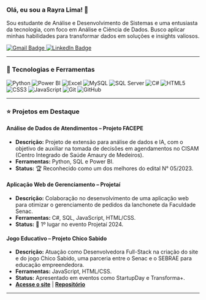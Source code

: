 ### Olá, eu sou a Rayra Lima! 👋

<p align="left">
  Sou estudante de Análise e Desenvolvimento de Sistemas e uma entusiasta da tecnologia, com foco em Análise e Ciência de Dados. Busco aplicar minhas habilidades para transformar dados em soluções e insights valiosos.
</p>

<p align="left">
  <a href="mailto:rayralima.s18@gmail.com" target="_blank">
    <img src="https://img.shields.io/badge/Gmail-D14836?style=for-the-badge&logo=gmail&logoColor=white" alt="Gmail Badge"/>
  </a>
  <a href="https://www.linkedin.com/in/rayra-lima" target="_blank">
    <img src="https://img.shields.io/badge/LinkedIn-0077B5?style=for-the-badge&logo=linkedin&logoColor=white" alt="LinkedIn Badge"/>
  </a>
</p>

---

### 🚀 Tecnologias e Ferramentas

<p align="left">
  <img src="https://img.shields.io/badge/Python-3776AB?style=for-the-badge&logo=python&logoColor=white" alt="Python"/>
  <img src="https://img.shields.io/badge/Power_BI-F2C811?style=for-the-badge&logo=powerbi&logoColor=black" alt="Power BI"/>
  <img src="https://img.shields.io/badge/Microsoft_Excel-217346?style=for-the-badge&logo=microsoftexcel&logoColor=white" alt="Excel"/>
  <img src="https://img.shields.io/badge/MySQL-4479A1?style=for-the-badge&logo=mysql&logoColor=white" alt="MySQL"/>
  <img src="https://img.shields.io/badge/SQL_Server-CC2927?style=for-the-badge&logo=microsoftsqlserver&logoColor=white" alt="SQL Server"/>
  <img src="https://img.shields.io/badge/C%23-239120?style=for-the-badge&logo=c-sharp&logoColor=white" alt="C#"/>
  <img src="https://img.shields.io/badge/HTML5-E34F26?style=for-the-badge&logo=html5&logoColor=white" alt="HTML5"/>
  <img src="https://img.shields.io/badge/CSS3-1572B6?style=for-the-badge&logo=css3&logoColor=white" alt="CSS3"/>
  <img src="https://img.shields.io/badge/JavaScript-F7DF1E?style=for-the-badge&logo=javascript&logoColor=black" alt="JavaScript"/>
  <img src="https://img.shields.io/badge/Git-F05032?style=for-the-badge&logo=git&logoColor=white" alt="Git"/>
  <img src="https://img.shields.io/badge/GitHub-181717?style=for-the-badge&logo=github&logoColor=white" alt="GitHub"/>
</p>

---

### ⭐ Projetos em Destaque

#### Análise de Dados de Atendimentos – Projeto FACEPE
- **Descrição:** Projeto de extensão para análise de dados e IA, com o objetivo de auxiliar na tomada de decisões em agendamentos no CISAM (Centro Integrado de Saúde Amaury de Medeiros).
- **Ferramentas:** Python, SQL e Power BI.
- **Status:** 🏆 Reconhecido como um dos melhores do edital N° 05/2023.

#### Aplicação Web de Gerenciamento – Projetaí
- **Descrição:** Colaboração no desenvolvimento de uma aplicação web para otimizar o gerenciamento de pedidos da lanchonete da Faculdade Senac.
- **Ferramentas:** C#, SQL, JavaScript, HTML/CSS.
- **Status:** 🥇 1º lugar no evento Projetaí 2024.

#### Jogo Educativo – Projeto Chico Sabido
- **Descrição:** Atuação como Desenvolvedora Full-Stack na criação do site e do jogo Chico Sabido, uma parceria entre o Senac e o SEBRAE para educação empreendedora.
- **Ferramentas:** JavaScript, HTML/CSS.
- **Status:** Apresentado em eventos como StartupDay e Transforma+.
- **[Acesse o site](https://chico-sabido-site.vercel.app/)** | **[Repositório](https://github.com/MatHenriqueAssis/Chico-Quiz-Flask-App)**

---
